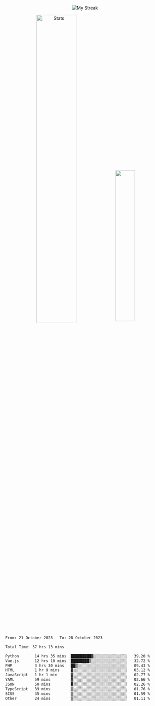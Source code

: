 <p align="center">
<picture>
  <source media="(prefers-color-scheme: dark)" srcset="http://github-readme-streak-stats.herokuapp.com?user=semolik&theme=dark&hide_border=true&background=DD272700">
  <img alt="My Streak" src="http://github-readme-streak-stats.herokuapp.com?user=semolik&hide_border=true">
</picture>
</p>
<div align="center">
  <picture>
    <source media="(prefers-color-scheme: dark)" srcset="https://github-readme-stats.vercel.app/api?username=semolik&show_icons=true&bg_color=DD272700&hide_border=true&theme=dark">
        <img alt="Stats" src="https://github-readme-stats.vercel.app/api?username=semolik&show_icons=true&bg_color=DD272700&hide_border=true" width="50%" >
  </picture>
  <sup>
  <picture>
  <source media="(prefers-color-scheme: dark)" srcset="https://github-readme-stats.vercel.app/api/top-langs/?username=semolik&layout=compact&hide_border=true&bg_color=DD272700&theme=dark">
  <img src="https://github-readme-stats.vercel.app/api/top-langs/?username=semolik&layout=compact&hide_border=true" width="35%" />
  </picture>
  </sup>
</div>
<!--START_SECTION:waka-->

```txt
From: 21 October 2023 - To: 28 October 2023

Total Time: 37 hrs 13 mins

Python       14 hrs 35 mins  █████████▓░░░░░░░░░░░░░░░   39.20 %
Vue.js       12 hrs 10 mins  ████████▒░░░░░░░░░░░░░░░░   32.72 %
PHP          3 hrs 30 mins   ██▒░░░░░░░░░░░░░░░░░░░░░░   09.43 %
HTML         1 hr 9 mins     ▓░░░░░░░░░░░░░░░░░░░░░░░░   03.12 %
JavaScript   1 hr 1 min      ▓░░░░░░░░░░░░░░░░░░░░░░░░   02.77 %
YAML         59 mins         ▓░░░░░░░░░░░░░░░░░░░░░░░░   02.66 %
JSON         50 mins         ▓░░░░░░░░░░░░░░░░░░░░░░░░   02.26 %
TypeScript   39 mins         ▒░░░░░░░░░░░░░░░░░░░░░░░░   01.76 %
SCSS         35 mins         ▒░░░░░░░░░░░░░░░░░░░░░░░░   01.59 %
Other        24 mins         ▒░░░░░░░░░░░░░░░░░░░░░░░░   01.11 %
```

<!--END_SECTION:waka-->

